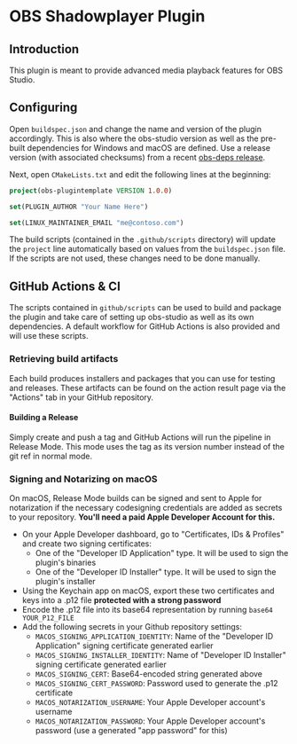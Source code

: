 # OBS Shadowplayer Plugin

## Introduction

This plugin is meant to provide advanced media playback features for OBS Studio.


## Configuring

Open `buildspec.json` and change the name and version of the plugin accordingly. This is also where the obs-studio version as well as the pre-built dependencies for Windows and macOS are defined. Use a release version (with associated checksums) from a recent [obs-deps release](https://github.com/obsproject/obs-deps/releases).

Next, open `CMakeLists.txt` and edit the following lines at the beginning:

```cmake
project(obs-plugintemplate VERSION 1.0.0)

set(PLUGIN_AUTHOR "Your Name Here")

set(LINUX_MAINTAINER_EMAIL "me@contoso.com")
```

The build scripts (contained in the `.github/scripts` directory) will update the `project` line automatically based on values from the `buildspec.json` file. If the scripts are not used, these changes need to be done manually.

## GitHub Actions & CI

The scripts contained in `github/scripts` can be used to build and package the plugin and take care of setting up obs-studio as well as its own dependencies. A default workflow for GitHub Actions is also provided and will use these scripts.

### Retrieving build artifacts

Each build produces installers and packages that you can use for testing and releases. These artifacts can be found on the action result page via the "Actions" tab in your GitHub repository.

#### Building a Release

Simply create and push a tag and GitHub Actions will run the pipeline in Release Mode. This mode uses the tag as its version number instead of the git ref in normal mode.

### Signing and Notarizing on macOS

On macOS, Release Mode builds can be signed and sent to Apple for notarization if the necessary codesigning credentials are added as secrets to your repository. **You'll need a paid Apple Developer Account for this.**

- On your Apple Developer dashboard, go to "Certificates, IDs & Profiles" and create two signing certificates:
    - One of the "Developer ID Application" type. It will be used to sign the plugin's binaries
    - One of the "Developer ID Installer" type. It will be used to sign the plugin's installer
- Using the Keychain app on macOS, export these two certificates and keys into a .p12 file **protected with a strong password**
- Encode the .p12 file into its base64 representation by running `base64 YOUR_P12_FILE`
- Add the following secrets in your Github repository settings:
    - `MACOS_SIGNING_APPLICATION_IDENTITY`: Name of the "Developer ID Application" signing certificate generated earlier
    - `MACOS_SIGNING_INSTALLER_IDENTITY`: Name of "Developer ID Installer" signing certificate generated earlier
    - `MACOS_SIGNING_CERT`: Base64-encoded string generated above
    - `MACOS_SIGNING_CERT_PASSWORD`: Password used to generate the .p12 certificate
    - `MACOS_NOTARIZATION_USERNAME`: Your Apple Developer account's username
    - `MACOS_NOTARIZATION_PASSWORD`: Your Apple Developer account's password (use a generated "app password" for this)

